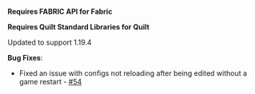 **Requires FABRIC API for Fabric**

**Requires Quilt Standard Libraries for Quilt**

Updated to support 1.19.4

**Bug Fixes**:

* Fixed an issue with configs not reloading after being edited without a game restart - [#54](https://github.com/hypherionmc/simple-rpc-public/issues/54)
